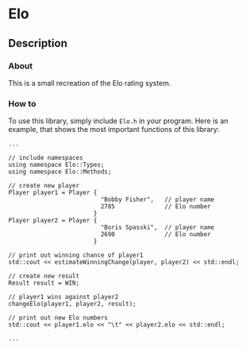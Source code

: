 # Elo

## Description

### About

This is a small recreation of the Elo rating system.

### How to

To use this library, simply include `Elo.h` in your program.
Here is an example, that shows the most important functions of this library:

```
...

// include namespaces
using namespace Elo::Types;
using namespace Elo::Methods;

// create new player
Player player1 = Player {
                          "Bobby Fisher",   // player name
                          2785              // Elo number
                        }
Player player2 = Player {
                          "Boris Spasski",  // player name
                          2690              // Elo number
                        }

// print out winning chance of player1
std::cout << estimateWinningChange(player, player2) << std::endl;

// create new result
Result result = WIN;

// player1 wins against player2
changeElo(player1, player2, result);

// print out new Elo numbers
std::cout << player1.elo << "\t" << player2.elo << std::endl;

...
```
